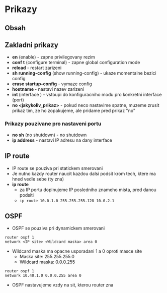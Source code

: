 # Prikazy
## Obsah



## Zakladni prikazy
- **en** (enable) - zapne privilegovany rezim
- **conf t** (configure terminal) - zapne global configuration mode
- **reload** - restart zarizeni
- **sh running-config** (show running-config) - ukaze momentalne bezici config
- **erase startup-config** - vymaze config
- **hostname <nazev>** - nastavi nazev zarizeni
- **int <port>** (interface <port>) - vstoupi do konfiguracniho modu pro konkretni interface (port)
- **no <jakykoliv_prikaz>** - pokud neco nastavime spatne, muzeme zrusit prikaz tim, ze ho zopakujeme, ale pridame pred prikaz "no"
### Prikazy pouzivane pro nastaveni portu
- **no sh** (no shutdown) - no shutdown
- **ip address** - nastavi IP adresu na dany interface

## IP route
- IP route se pouziva pri statickem smerovani
- Je nutno kazdy router naucit kazdou dalsi podsit krom tech, ktere ma hned vedle sebe (ty zna)
- **ip route <IP site> <maska site> <IP portu>**
	- za IP portu doplnujeme IP posledniho znameho mista, pred danou podsiti
	- ```ip route 10.0.1.0 255.255.255.128 10.0.2.1```

## OSPF
- OSPF se pouziva pri dynamickem smerovani
```
router ospf 1
network <IP site> <Wildcard maska> area 0
```
- Wildcard maska ma opacne usporadani 1 a 0 oproti masce site
	- Maska site: 255.255.255.0
	- Wildcard maska: 0.0.0.255
```
router ospf 1
network 10.40.1.0 0.0.0.255 area 0
```
- OSPF nastavujeme vzdy na sit, kterou router zna
